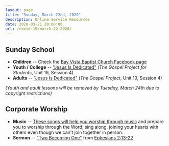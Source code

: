 ```yaml
---
layout: page
title: "Sunday, March 22nd, 2020"
description: Online Service Resources
date: 2020-03-21 20:00:00
url: /covid-19/march-22-2020/
---
```

## Sunday School

- **Children** -- Check the [Bay Vista Baptist Church Facebook page](https://www.facebook.com/groups/68059906209/)
- **Youth / College** -- ["Jesus Is Dedicated"](http://files.djs-consulting.com/site-assets/2020-03-22-youth-ss.pdf) (_The Gospel Project for Students_, Unit 19, Session 4)
- **Adults** -- ["Jesus Is Dedicated"](http://files.djs-consulting.com/site-assets/2020-03-22-adult-ss.pdf) (_The Gospel Project_, Unit 19, Session 4)

_(Youth and adult lessons will be removed by Tuesday, March 24th due to copyright restrictions)_

## Corporate Worship

- **Music** -- [These songs will help you worship through music](https://www.youtube.com/playlist?list=PL_WqDu3EdCWbuPYYIYkw-ML7aWm3hls9Y) and prepare you to worship through the Word; sing along, joining your hearts with others even though we can't join together in person.
- **Sermon** -- ["Two Becoming One"](/2020/03/two-becoming-one/) from [Ephesians 2:13-22](https://www.biblegateway.com/passage/?search=Ephesians+2%3A13-22&version=NIV)

